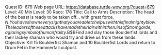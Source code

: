 Quest ID: 679
Web page URL: https://database.turtle-wow.org/?quest=679
Level: 40
Min Level: 30
Race: 178
Title: Call to Arms
Description: The head of the beast is ready to be taken off... with great force, $N. You have shown every sign that you are able to help us with this final mighty blow. The leaders of these attacks have made their lair within the ruins of Stromgarde, a glaring symbol of human frailty.$B$BFind and slay those Boulderfist lords and their lackey shaman who would try and drive us from these lands.
Objective: Kill 15 Boulderfist Shaman and 10 Boulderfist Lords and return to Drum Fel in the Hammerfall outpost.
